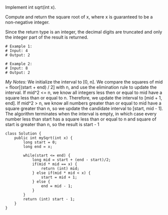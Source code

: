 Implement int sqrt(int x).

Compute and return the square root of x, where x is guaranteed to be a non-negative integer.

Since the return type is an integer, the decimal digits are truncated and only the integer part of the result is returned.

```
# Example 1:
# Input: 4
# Output: 2

# Example 2:
# Input: 8
# Output: 2
```

*My Notes:* We initialize the interval to [0, n]. We compare the squares of mid = floor[(start + end) / 2] with n, and use the elimination rule to update the interval. If mid^2 <= n, we know all integers less then or equal to mid have a square less 
than or equal to n. Therefore, we update the interval to [mid + 1, end]. If mid^2 > n, we know all numbers greater than or 
equal to mid have a square greater than n, so we update the candidate interval to [start, mid - 1]. The algorithm terminates when the interval is empty, in which case every number less than start has a square less than or equal to n and square of 
start is greater than n, so the result is start - 1

```
class Solution {
    public int mySqrt(int x) {
        long start = 0;
        long end = x;
        
        while(start <= end) {
            long mid = start + (end - start)/2;
            if(mid * mid == x) {
                return (int) mid;
            } else if(mid * mid < x) {
                start = mid + 1;
            } else {
                end = mid - 1;
            }
        }  
        return (int) start - 1; 
    }
}
```
